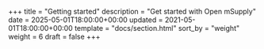 +++
title = "Getting started"
description = "Get started with Open mSupply"
date = 2025-05-01T18:00:00+00:00
updated = 2021-05-01T18:00:00+00:00
template = "docs/section.html"
sort_by = "weight"
weight = 6
draft = false
+++
